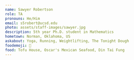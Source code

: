 ```yaml
---
name: Sawyer Robertson
role: TA
pronouns: He/Him
email: s5robert@ucsd.edu
photo: assets/staff-images/sawyer.jpg
description: 5th year Ph.D. student in Mathematics
hometown: Norman, Oklahoma, US
askabout: Yoga, Running, Weightlifting, The Tonight Dough
foodemoji: 🍨
food: Tofu House, Oscar's Mexican Seafood, Din Tai Fung 
---
```

